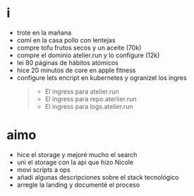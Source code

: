 # i

- trote en la mañana
- comí en la casa pollo con lentejas
- compre tofu frutos secos y un aceite (70k)
- compre el dominio atelier.run y lo configure (12k)
- lei 80 páginas de hábitos atómicos
- hice 20 minutos de core en apple fitness
- configure lets encript en kubernetes y ogranizel los ingres
  > - El ingress para atelier.run
  > - El ingress para repo.aterlier.run
  > - El ingress para logs.atelier.run

# aimo

- hice el storage y mejoré mucho el search
- uni el storage con la api que hizo Nicole
- moví scripts a ops
- añadí algunas descripciones sobre el stack tecnológico
- arregle la landing y documenté el proceso
